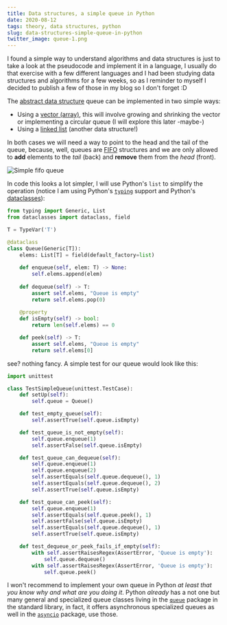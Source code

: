 ```yaml
---
title: Data structures, a simple queue in Python 
date: 2020-08-12
tags: theory, data structures, python
slug: data-structures-simple-queue-in-python
twitter_image: queue-1.png
---
```


I found a simple way to understand algorithms and data structures is just to take a look at the pseudocode and implement it in a language, I usually do that exercise with a few different languages and I had been studying data structures and algorithms for a few weeks, so as I reminder to myself I decided to publish a few of those in my blog so I don't forget :D

The [abstract data structure](https://en.wikipedia.org/wiki/Abstract_data_type) queue can be implemented in two simple ways:

 - Using a [vector (array)](https://en.wikibooks.org/wiki/A-level_Computing/AQA/Paper_1/Fundamentals_of_data_structures/Vectors), this will involve growing and shrinking the vector or implementing a circular queue (I will explore this later -maybe-)
 - Using a [linked list](https://en.wikipedia.org/wiki/Linked_list) (another data structure!)

In both cases we will need a way to point to the head and the tail of the queue, because, well, queues are [FIFO](https://en.wikipedia.org/wiki/FIFO_(computing_and_electronics)) structures and we are only allowed to **add** elements to the _tail_ (back) and **remove** them from the _head_ (front).

![Simple fifo queue]({attach}/images/queue-1.png)

In code this looks a lot simpler, I will use Python's `list` to simplify the operation (notice I am using Python's [`typing`](https://docs.python.org/3.8/library/typing.html?highlight=typing#module-typing) support and Python's [dataclasses](https://docs.python.org/3.8/library/dataclasses.html?highlight=dataclasses#module-dataclasses)):

```python
from typing import Generic, List
from dataclasses import dataclass, field

T = TypeVar('T')

@dataclass
class Queue(Generic[T]):
    elems: List[T] = field(default_factory=list)
    
    def enqueue(self, elem: T) -> None:
        self.elems.append(elem)
        
    def dequeue(self) -> T:
        assert self.elems, "Queue is empty"
        return self.elems.pop(0)
        
    @property
    def isEmpty(self) -> bool:
        return len(self.elems) == 0

    def peek(self) -> T:
        assert self.elems, "Queue is empty"
        return self.elems[0]
```

see? nothing fancy. A simple test for our queue would look like this:


```python
import unittest

class TestSimpleQueue(unittest.TestCase):
    def setUp(self):
        self.queue = Queue()

    def test_empty_queue(self):
        self.assertTrue(self.queue.isEmpty)

    def test_queue_is_not_empty(self):
        self.queue.enqueue(1)
        self.assertFalse(self.queue.isEmpty)

    def test_queue_can_dequeue(self):
        self.queue.enqueue(1)
        self.queue.enqueue(2)
        self.assertEquals(self.queue.dequeue(), 1)
        self.assertEquals(self.queue.dequeue(), 2)
        self.assertTrue(self.queue.isEmpty)

    def test_queue_can_peek(self):
        self.queue.enqueue(1)
        self.assertEquals(self.queue.peek(), 1)
        self.assertFalse(self.queue.isEmpty)
        self.assertEquals(self.queue.dequeue(), 1)
        self.assertTrue(self.queue.isEmpty)

    def test_dequeue_or_peek_fails_if_empty(self):
        with self.assertRaisesRegex(AssertError, 'Queue is empty'):
            self.queue.dequeue()
        with self.assertRaisesRegex(AssertError, 'Queue is empty'):
            self.queue.peek()
```

I won't recommend to implement your own queue in Python _at least that you know why and what are you doing it_. Python _already_ has a not one but many general and specialized queue classes living in the [`queue`](https://docs.python.org/3/library/queue.html?highlight=queue#module-queue) package in the standard library, in fact, it offers asynchronous specialized queues as well in the [`asyncio`](https://docs.python.org/3/library/asyncio-queue.html?highlight=queue#asyncio.Queue) package, use those.
